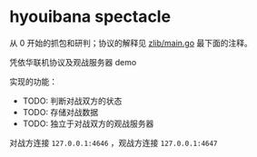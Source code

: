 # hyouibana spectacle

从 0 开始的抓包和研判；协议的解释见 [zlib/main.go](zlib/main.go) 最下面的注释。

凭依华联机协议及观战服务器 demo

实现的功能：

+ TODO: 判断对战双方的状态
+ TODO: 存储对战数据
+ TODO: 独立于对战双方的观战服务器

对战方连接 ``127.0.0.1:4646`` ，观战方连接 ``127.0.0.1:4647``
